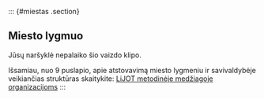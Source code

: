 ::: {#miestas .section}
## Miesto lygmuo

Jūsų naršyklė nepalaiko šio vaizdo klipo.

Išsamiau, nuo 9 puslapio, apie atstovavimą miesto lygmeniu ir
savivaldybėje veikiančias struktūras skaitykite: [LiJOT metodinėje
medžiagoje
organizacijoms](https://lijot.lt/wp-content/uploads/2020/08/Metodinis-leidinys.pdf)
:::
